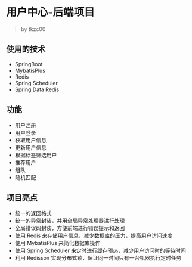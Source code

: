 # 用户中心-后端项目

> by tkzc00

## 使用的技术

- SpringBoot
- MybatisPlus
- Redis
- Spring Scheduler
- Spring Data Redis

## 功能

- 用户注册
- 用户登录
- 获取用户信息
- 更新用户信息
- 根据标签筛选用户
- 推荐用户
- 组队
- 随机匹配

## 项目亮点

- 统一的返回格式
- 统一的异常封装，并用全局异常处理器进行处理
- 全局错误码封装，方便前端进行错误提示和返回
- 使用 Redis 来存储用户信息，减少数据库的压力，提高用户访问速度
- 使用 MybatisPlus 来简化数据库操作
- 使用 Spring Scheduler 来定时进行缓存预热，减少用户访问时的等待时间
- 利用 Redisson 实现分布式锁，保证同一时间只有一台机器执行定时任务